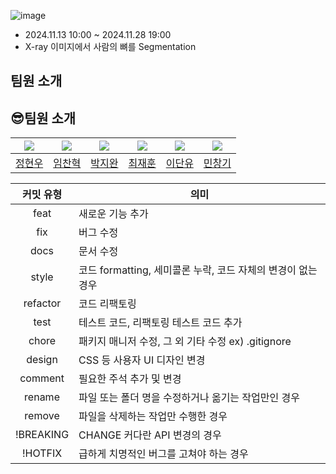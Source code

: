 ![image](https://github.com/user-attachments/assets/f328716c-8655-4068-b12d-ae5db115d497)
- 2024.11.13 10:00 ~ 2024.11.28 19:00
- X-ray 이미지에서 사람의 뼈를 Segmentation

## 팀원 소개

##  :sunglasses:팀원 소개

| [![](https://avatars.githubusercontent.com/jung0228)](https://github.com/jung0228) | [![](https://avatars.githubusercontent.com/chan-note)](https://github.com/chan-note) | [![](https://avatars.githubusercontent.com/batwan01)](https://github.com/batwan01) | [![](https://avatars.githubusercontent.com/jhuni17)](https://github.com/jhuni17) |  [![](https://avatars.githubusercontent.com/u/93571932?v=4)](https://github.com/uddaniiii) | [![](https://avatars.githubusercontent.com/u/48996852?v=4)](https://github.com/min000914) | 
| ---------------------------------------------------- | ------------------------------------------------------ | --------------------------------------------------- | ------------------------------------------------------- | --------------------------------------------------- | ------------------------------------------------------- |
| [정현우](https://github.com/jung0228)   |   [임찬혁](https://github.com/chan-note)     | [박지완](https://github.com/batwan01)          | [최재훈](https://github.com/jhuni17) | [이단유](https://github.com/uddaniiii)  | [민창기](https://github.com/min000914) |

| 커밋 유형 | 의미 |
| :-: | -|
|feat|	새로운 기능 추가|
|fix|	버그 수정|
|docs	|문서 수정|
|style|	코드 formatting, 세미콜론 누락, 코드 자체의 변경이 없는 경우|
|refactor	|코드 리팩토링|
|test|	테스트 코드, 리팩토링 테스트 코드 추가|
|chore|	패키지 매니저 수정, 그 외 기타 수정 ex) .gitignore|
|design|	CSS 등 사용자 UI 디자인 변경|
|comment	|필요한 주석 추가 및 변경|
|rename|	파일 또는 폴더 명을 수정하거나 옮기는 작업만인 경우|
|remove|	파일을 삭제하는 작업만 수행한 경우|
|!BREAKING |CHANGE	커다란 API 변경의 경우|
|!HOTFIX	|급하게 치명적인 버그를 고쳐야 하는 경우|

